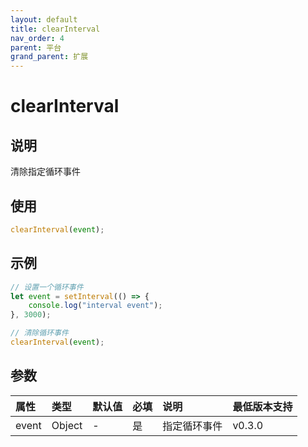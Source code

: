 ```yaml
---
layout: default
title: clearInterval
nav_order: 4
parent: 平台
grand_parent: 扩展
---
```


# clearInterval
## 说明
清除指定循环事件

## 使用
```javascript
clearInterval(event);
```

## 示例
```typescript
// 设置一个循环事件
let event = setInterval(() => {
    console.log("interval event");
}, 3000);

// 清除循环事件
clearInterval(event);
```

## 参数

| 属性 | 类型 | 默认值 | 必填 | 说明 | 最低版本支持 |
|:----|:----|:------|:-----|:----|:-----------|
| event | Object | - | 是 | 指定循环事件 | v0.3.0 |
